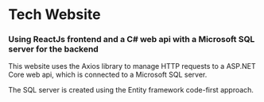 # Tech Website
### Using ReactJs frontend and a C# web api with a Microsoft SQL server for the backend

This website uses the Axios library to manage HTTP requests to a ASP.NET Core web api, which is connected to a Microsoft SQL server.

The SQL server is created using the Entity framework code-first approach.

